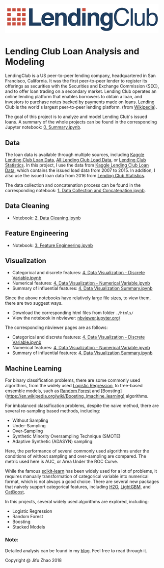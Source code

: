 <img src="./result/logo.png" width=500px>

# Lending Club Loan Analysis and Modeling
LendingClub is a US peer-to-peer lending company, headquartered in San Francisco, California. It was the first peer-to-peer lender to register its offerings as securities with the Securities and Exchange Commission (SEC), and to offer loan trading on a secondary market. Lending Club operates an online lending platform that enables borrowers to obtain a loan, and investors to purchase notes backed by payments made on loans. Lending Club is the world's largest peer-to-peer lending platform. (from [Wikipedia](https://en.wikipedia.org/wiki/Lending_Club)).

The goal of this project is to analyze and model Lending Club's issued loans. A summary of the whole projects can be found in the corresponding Jupyter notebook: [0. Summary.ipynb](https://github.com/JifuZhao/Lending-Club-Loan-Analysis/blob/master/0.%20Summary.ipynb).


## Data
The loan data is available through multiple sources, including [Kaggle Lending Club Loan Data](https://www.kaggle.com/wendykan/lending-club-loan-data), [All Lending Club Load Data](https://www.kaggle.com/wordsforthewise/lending-club), or [Lending Club Statistics](https://www.lendingclub.com/info/download-data.action). In this project, I use the data from [Kaggle Lending Club Loan Data](https://www.kaggle.com/wendykan/lending-club-loan-data), which contains the issued load data from 2007 to 2015. In addition, I also use the issued loan data from 2016 from [Lending Club Statistics](https://www.lendingclub.com/info/download-data.action).

The data collection and concatenation process can be found in the corresponding notebook: [1. Data Collection and Concatenation.ipynb](https://github.com/JifuZhao/Lending-Club-Loan-Analysis/blob/master/1.%20Data%20Collection%20and%20Concatenation.ipynb).


## Data Cleaning
- Notebook: [2. Data Cleaning.ipynb](https://github.com/JifuZhao/Lending-Club-Loan-Analysis/blob/master/2.%20Data%20Cleaning.ipynb)


## Feature Engineering
- Notebook: [3. Feature Engineering.ipynb](https://github.com/JifuZhao/Lending-Club-Loan-Analysis/blob/master/3.%20Feature%20Engineering.ipynb)


## Visualization
- Categorical and discrete features: [4. Data Visualization - Discrete Variable.ipynb](https://github.com/JifuZhao/Lending-Club-Loan-Analysis/blob/master/4.%20Data%20Visualization%20-%20Discrete%20Variable.ipynb)
- Numerical features: [4. Data Visualization - Numerical Variable.ipynb](https://github.com/JifuZhao/Lending-Club-Loan-Analysis/blob/master/4.%20Data%20Visualization%20-%20Numerical%20Variable.ipynb)
- Summary of influential features: [4. Data Visualization Summary.ipynb](https://github.com/JifuZhao/Lending-Club-Loan-Analysis/blob/master/4.%20Data%20Visualization%20Summary.ipynb)

Since the above notebooks have relatively large file sizes, to view them, there are two suggest ways.
- Download the corresponding html files from folder `./htmls/`
- View the notebook in nbviewer: [nbviewer.jupyter.org/](https://nbviewer.jupyter.org/)

The corresponding nbviewer pages are as follows:
- Categorical and discrete features: [4. Data Visualization - Discrete Variable.ipynb](https://nbviewer.jupyter.org/github/JifuZhao/Lending-Club-Loan-Analysis/blob/master/4.%20Data%20Visualization%20-%20Discrete%20Variable.ipynb)
- Numerical features: [4. Data Visualization - Numerical Variable.ipynb](https://nbviewer.jupyter.org/github/JifuZhao/Lending-Club-Loan-Analysis/blob/master/4.%20Data%20Visualization%20-%20Numerical%20Variable.ipynb)
- Summary of influential features: [4. Data Visualization Summary.ipynb](https://nbviewer.jupyter.org/github/JifuZhao/Lending-Club-Loan-Analysis/blob/master/4.%20Data%20Visualization%20Summary.ipynb)


## Machine Learning
For binary classification problems, there are some commonly used algorithms, from the widely used [Logistic Regression](https://en.wikipedia.org/wiki/Logistic_regression), to tree-based ensemble models, such as [Random Forest](https://en.wikipedia.org/wiki/Random_forest) and [Boosting](https://en.wikipedia.org/wiki/Boosting_(machine_learning) algorithms.

For imbalanced classification problems, despite the naive method, there are several re-sampling based methods, including:
- Without Sampling
- Under-Sampling
- Over-Sampling
- Synthetic Minority Oversampling Technique (SMOTE)
- Adaptive Synthetic (ADASYN) sampling

Here, the performance of several commonly used algorithms under the conditions of without sampling and over-sampling are compared. The metric used here is AUC, or Area Under the ROC Curve.

While the famous [scikit-learn](http://scikit-learn.org/stable/) has been widely used for a lot of problems, it requires manually transformation of categorical variable into numerical format, which is not always a good choice. There are several new packages that naively support categorical features, including [H2O](http://docs.h2o.ai/h2o/latest-stable/h2o-docs/index.html#), [LightGBM](https://lightgbm.readthedocs.io/en/latest/), and [CatBoost](https://tech.yandex.com/catboost/doc/dg/concepts/about-docpage/).

In this projects, several widely used algorithms are explored, including:
- Logistic Regression
- Random Forest
- Boosting
- Stacked Models


### Note:
Detailed analysis can be found in my [blog](https://jifuzhao.github.io/2018/03/20/lending-club.html). Feel free to read through it.

Copyright @ Jifu Zhao 2018
